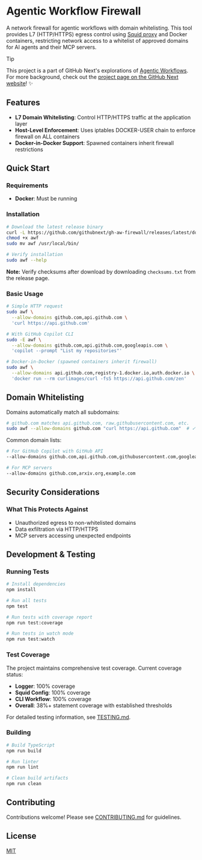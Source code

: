 # Agentic Workflow Firewall

A network firewall for agentic workflows with domain whitelisting. This tool provides L7 (HTTP/HTTPS) egress control using [Squid proxy](https://www.squid-cache.org/) and Docker containers, restricting network access to a whitelist of approved domains for AI agents and their MCP servers.

> [!TIP]
> This project is a part of GitHub Next's explorations of [Agentic Workflows](https://github.com/githubnext/gh-aw). For more background, check out the [project page on the GitHub Next website](https://githubnext.com/projects/agentic-workflows/)! ✨

## Features

- **L7 Domain Whitelisting**: Control HTTP/HTTPS traffic at the application layer
- **Host-Level Enforcement**: Uses iptables DOCKER-USER chain to enforce firewall on ALL containers
- **Docker-in-Docker Support**: Spawned containers inherit firewall restrictions

## Quick Start

### Requirements

- **Docker**: Must be running

### Installation

```bash
# Download the latest release binary
curl -L https://github.com/githubnext/gh-aw-firewall/releases/latest/download/awf-linux-x64 -o awf
chmod +x awf
sudo mv awf /usr/local/bin/

# Verify installation
sudo awf --help
```

**Note:** Verify checksums after download by downloading `checksums.txt` from the release page.

### Basic Usage

```bash
# Simple HTTP request
sudo awf \
  --allow-domains github.com,api.github.com \
  'curl https://api.github.com'

# With GitHub Copilot CLI
sudo -E awf \
  --allow-domains github.com,api.github.com,googleapis.com \
  'copilot --prompt "List my repositories"'

# Docker-in-Docker (spawned containers inherit firewall)
sudo awf \
  --allow-domains api.github.com,registry-1.docker.io,auth.docker.io \
  'docker run --rm curlimages/curl -fsS https://api.github.com/zen'
```

## Domain Whitelisting

Domains automatically match all subdomains:

```bash
# github.com matches api.github.com, raw.githubusercontent.com, etc.
sudo awf --allow-domains github.com "curl https://api.github.com"  # ✓ works
```

Common domain lists:

```bash
# For GitHub Copilot with GitHub API
--allow-domains github.com,api.github.com,githubusercontent.com,googleapis.com

# For MCP servers
--allow-domains github.com,arxiv.org,example.com
```


## Security Considerations

### What This Protects Against
- Unauthorized egress to non-whitelisted domains
- Data exfiltration via HTTP/HTTPS
- MCP servers accessing unexpected endpoints

## Development & Testing

### Running Tests

```bash
# Install dependencies
npm install

# Run all tests
npm test

# Run tests with coverage report
npm run test:coverage

# Run tests in watch mode
npm run test:watch
```

### Test Coverage

The project maintains comprehensive test coverage. Current coverage status:

- **Logger**: 100% coverage
- **Squid Config**: 100% coverage
- **CLI Workflow**: 100% coverage
- **Overall**: 38%+ statement coverage with established thresholds

For detailed testing information, see [TESTING.md](TESTING.md).

### Building

```bash
# Build TypeScript
npm run build

# Run linter
npm run lint

# Clean build artifacts
npm run clean
```

## Contributing

Contributions welcome! Please see [CONTRIBUTING.md](CONTRIBUTING.md) for guidelines.

## License

[MIT](LICENSE)
